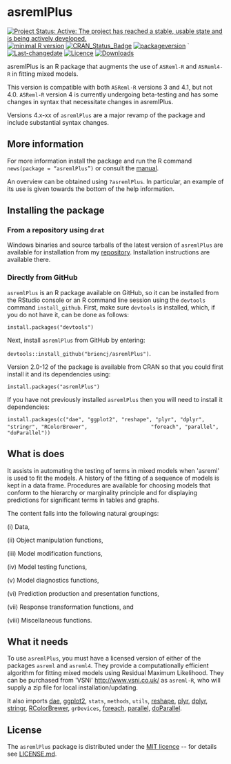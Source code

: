 # asremlPlus

 
[![Project Status: Active:  The project has reached a stable, usable state and is being actively developed.](http://www.repostatus.org/badges/latest/active.svg)](http://www.repostatus.org/#active)
[![minimal R version](https://img.shields.io/badge/R%3E%3D-2.10.0-6666ff.svg)](https://cran.r-project.org/)
[![CRAN_Status_Badge](http://www.r-pkg.org/badges/version/asremlPlus)](https://cran.r-project.org/package=asremlPlus)
[![packageversion](https://img.shields.io/badge/Package%20version-4.1.08-orange.svg?style=flat-square)]()
`[![Last-changedate](https://img.shields.io/badge/last%20change-2018--12--10-yellowgreen.svg)](/commits/master)
[![Licence](https://img.shields.io/github/license/mashape/apistatus.svg)](http://choosealicense.com/licenses/mit/)
[![Downloads](https://cranlogs.r-pkg.org/badges/last-week/asremlPlus)](commits/master)



asremlPlus is an R package that augments the use of `ASReml-R` and `ASReml4-R` in fitting mixed models.

This version is compatible with both `ASReml-R` versions 3 and 4.1, but not 4.0. `ASReml-R` version 4 is currently undergoing beta-testing and 
has some changes in syntax that necessitate changes in asremlPlus. 

Versions 4.x-xx of `asremlPlus` are a major revamp of the package and include substantial syntax changes. 

## More information

For more information install the package and run the R command `news(package = “asremlPlus”)` or consult the [manual](./inst/doc/asremlPlus-manual.pdf). 

An overview can be obtained using `?asremlPlus`. In particular, an example of its use is given towards the bottom of the help information.

## Installing the package

### From a repository using `drat`

Windows binaries and source tarballs of the latest version of `asremlPlus` are available for installation from my [repository](http://chris.brien.name/rpackages). Installation instructions are available there.

### Directly from  GitHub

`asremlPlus` is an R package available on GitHub, so it can be installed from the RStudio console or an R command line session using the `devtools` command `install_github`. First, make sure `devtools` is installed, which, if you do not have it, can be done as follows:

`install.packages("devtools")`

Next, install `asremlPlus` from GitHub by entering:

`devtools::install_github("briencj/asremlPlus")`.

Version 2.0-12 of the package is available from CRAN so that you could first install it and its dependencies using:

`install.packages("asremlPlus")`


If you have not previously installed `asremlPlus` then you will need to install it dependencies:

`install.packages(c("dae", "ggplot2", "reshape", "plyr", "dplyr", "stringr", "RColorBrewer", `
`                   "foreach", "parallel", "doParallel"))`

## What is does

It assists in automating the testing of terms in mixed models when 'asreml' is used 
to fit the models. A history of the fitting of a sequence of models is kept in a data frame. 
Procedures are available for choosing models that conform to the hierarchy or marginality principle 
and for displaying predictions for significant terms in tables and graphs. 

The content falls into the following natural groupings: 

(i) Data, 

(ii) Object manipulation functions, 

(iii) Model modification functions, 

(iv) Model testing functions, 

(v) Model diagnostics functions, 

(vi) Prediction production and presentation functions, 

(vii) Response transformation functions, and 

(viii) Miscellaneous functions. 
  
## What it needs  
  
To use `asremlPlus`, you must have a licensed version of either of the packages `asreml` and `asreml4`. 
They provide a computationally efficient algorithm for fitting mixed models using Residual Maximum 
  Likelihood. They can be purchased from 'VSNi' <http://www.vsni.co.uk/> as `asreml-R`, 
  who will supply a zip file for local installation/updating.
  
  It also imports [dae](<https://CRAN.R-project.org/package=dae>), [ggplot2](<https://CRAN.R-project.org/package=ggplot2>), `stats`, `methods`, `utils`, [reshape](<https://CRAN.R-project.org/package=reshape>), [plyr](<https://CRAN.R-project.org/package=plyr>), [dplyr](<https://CRAN.R-project.org/package=dplyr>), [stringr](<https://CRAN.R-project.org/package=stringr>), [RColorBrewer](<https://CRAN.R-project.org/package=RColorBrewer>), `grDevices`, 
[foreach](<https://CRAN.R-project.org/package=foreach>), [parallel](<https://CRAN.R-project.org/package=parallel>), [doParallel](<https://CRAN.R-project.org/package=doParallel>).

## License

The `asremlPlus` package is distributed under the [MIT licence](<https://opensource.org/licenses/MIT>) -- for details see [LICENSE.md](https://github.com/briencj/asremlPlus/blob/master/LICENSE.md).
